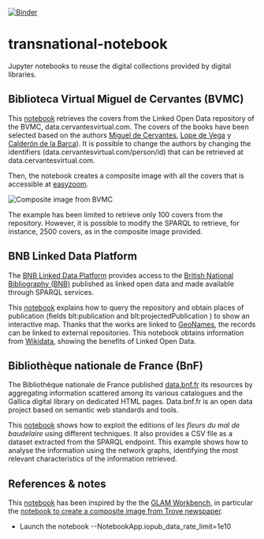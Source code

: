 

[![Binder](https://mybinder.org/badge_logo.svg)](https://mybinder.org/v2/gh/hibernator11/transnational-notebooks/HEAD)


# transnational-notebook
Jupyter notebooks to reuse the digital collections provided by digital libraries.


## Biblioteca Virtual Miguel de Cervantes (BVMC)
This [notebook](bvmc-create-composite.ipynb) retrieves the covers from the Linked Open Data repository of the BVMC, data.cervantesvirtual.com. The covers of the books have been selected based on the authors [Miguel de Cervantes](http://data.cervantesvirtual.com/person/40), [Lope de Vega](http://data.cervantesvirtual.com/person/72) y [Calderón de la Barca](http://data.cervantesvirtual.com/person/79)). It is possible to change the authors by changing the identifiers (data.cervantesvirtual.com/person/id) that can be retrieved at data.cervantesvirtual.com.

Then, the notebook creates a composite image with all the covers that is accessible at [easyzoom](https://www.easyzoom.com/imageaccess/acab10e5187b45d8ad802d8d302a4901). 


![Composite image from BVMC](http://data.cervantesvirtual.com/blog/wp-content/uploads/2020/05/composite-bvmc-388x220.png)

The example has been limited to retrieve only 100 covers from the repository. However, it is possible to modify the SPARQL to retrieve, for instance, 2500 covers, as in the composite image provided.

## BNB Linked Data Platform
The [BNB Linked Data Platform](https://bnb.data.bl.uk/) provides access to the [British National Bibliography (BNB)](http://www.bl.uk/bibliographic/natbib.html) published as linked open data and made available through SPARQL services. 

This [notebook](bnb-lod-extraction-map.ipynb) explains how to query the repository and obtain places of publication (fields blt:publication and blt:projectedPublication ) to show an interactive map. Thanks that the works are linked to [GeoNames](https://www.geonames.org/), the records can be linked to external repositories. This notebook obtains information from [Wikidata](https://www.wikidata.org), showing the benefits of Linked Open Data.


## Bibliothèque nationale de France (BnF)
The Bibliothèque nationale de France published [data.bnf.fr](https://data.bnf.fr/) its resources by aggregating information scattered among its various catalogues and the Gallica digital library on dedicated HTML pages. Data.bnf.fr is an open data project based on semantic web standards and tools.

This [notebook](bnf-graph-example.ipynb) shows how to exploit the editions of *les fleurs du mal de baudelaire* using different techniques. It also provides a CSV file as a dataset extracted from the SPARQL endpoint. This example shows how to analyse the information using the network graphs, identifying the most relevant characteristics of the information retrieved.



## References & notes
This [notebook](create-composite-bvmc.ipynb) has been inspired by the the [GLAM Workbench](https://glam-workbench.github.io/), in particular the [notebook to create a composite image from Trove newspaper](https://nbviewer.jupyter.org/github/GLAM-Workbench/trove-newspapers/blob/master/Composite-thumbnails.ipynb).

* Launch the notebook --NotebookApp.iopub_data_rate_limit=1e10
